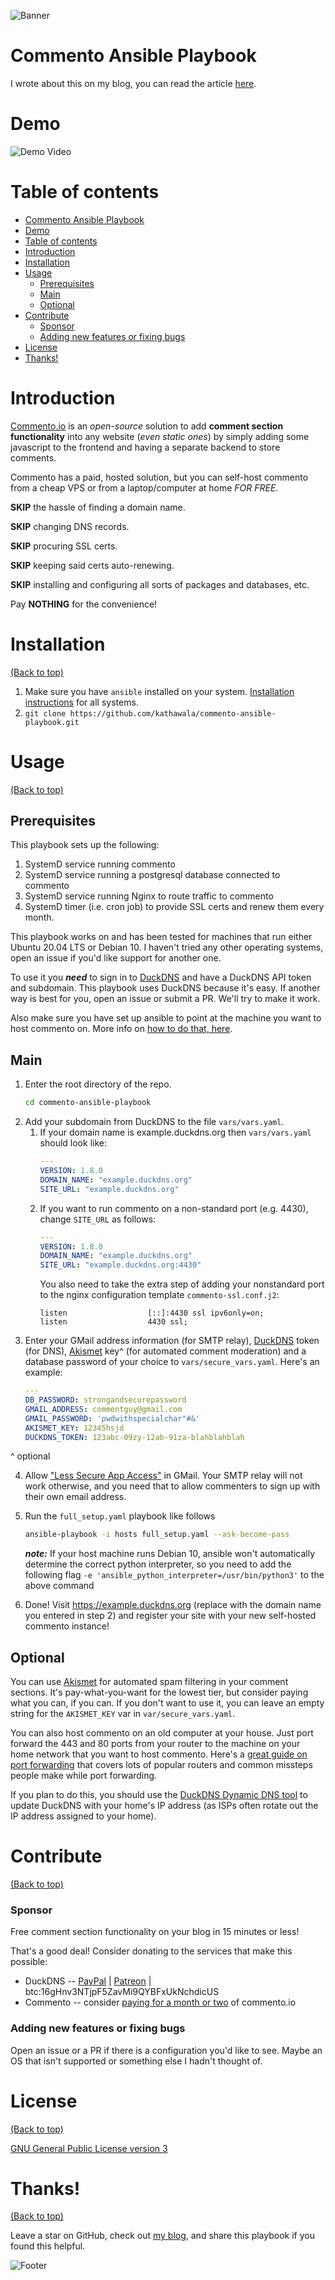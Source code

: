 <!-- Add banner here -->
![Banner](https://i.imgur.com/bnEShwI.png)

# Commento Ansible Playbook

I wrote about this on my blog, you can read the article [here](https://www.farhansayshi.com/post/free-one-command-self-hosted-commento-deployment-for-a-hugo-site/).

<!-- Add buttons here -->

<!-- ![GitHub release (latest by date including pre-releases)](https://img.shields.io/github/v/release/navendu-pottekkat/awesome-readme?include_prereleases)
: This badge shows the version of the current release.

![GitHub last commit](https://img.shields.io/github/last-commit/navendu-pottekkat/awesome-readme)
: I think it is self-explanatory. This gives people an idea about how the project is being maintained.

![GitHub All Releases](https://img.shields.io/github/downloads/navendu-pottekkat/awesome-readme/total): If you are not like me and your project gets a lot of downloads(*I envy you*) then you should have a badge that shows the number of downloads! This lets others know how **Awesome** your project is and is worth contributing to.

![GitHub](https://img.shields.io/github/license/navendu-pottekkat/awesome-readme)
: This shows what kind of open-source license your project uses. This is good idea as it lets people know how they can use your project for themselves. --->

# Demo

<!-- Add a demo for your project -->

![Demo Video](https://www.farhansayshi.com/media/demonstration.gif)

# Table of contents

- [Commento Ansible Playbook](#commento-ansible-playbook)
- [Demo](#demo)
- [Table of contents](#table-of-contents)
- [Introduction](#introduction)
- [Installation](#installation)
- [Usage](#usage)
  - [Prerequisites](#prerequisites)
  - [Main](#main)
  - [Optional](#optional)
- [Contribute](#contribute)
    - [Sponsor](#sponsor)
    - [Adding new features or fixing bugs](#adding-new-features-or-fixing-bugs)
- [License](#license)
- [Thanks!](#thanks)

# Introduction

[Commento.io](https://commento.io) is an _open-source_ solution to add **comment section functionality** into any website (_even static ones_) by simply adding some javascript to the frontend and having a separate backend to store comments.

Commento has a paid, hosted solution, but you can self-host commento from a cheap VPS or from a laptop/computer at home _FOR FREE_.

**SKIP** the hassle of finding a domain name.

**SKIP** changing DNS records.

**SKIP** procuring SSL certs.

**SKIP** keeping said certs auto-renewing.

**SKIP** installing and configuring all sorts of packages and databases, etc.

Pay **NOTHING** for the convenience!

# Installation
[(Back to top)](#table-of-contents)

<!--
The first one should be how to install(how to generally use your project or set-up for editing in their machine).

This should give the users a concrete idea with instructions on how they can use your project repo with all the steps.

Following this steps, **they should be able to run this in their device.**

A method I use is after completing the README, I go through the instructions from scratch and check if it is working. -->

<!-- Here is a sample instruction:

To use this project, first clone the repo on your device using the command below:

```git init```

```git clone https://github.com/navendu-pottekkat/nsfw-filter.git``` -->

1. Make sure you have `ansible` installed on your system. [Installation instructions](https://docs.ansible.com/ansible/latest/installation_guide/intro_installation.html) for all systems.
2. `git clone https://github.com/kathawala/commento-ansible-playbook.git`

# Usage
[(Back to top)](#table-of-contents)

## Prerequisites

This playbook sets up the following:

1. SystemD service running commento
2. SystemD service running a postgresql database connected to commento
3. SystemD service running Nginx to route traffic to commento
4. SystemD timer (i.e. cron job) to provide SSL certs and renew them every month.

This playbook works on and has been tested for machines that run either Ubuntu 20.04 LTS or Debian 10.
I haven't tried any other operating systems, open an issue if you'd like support for another one.

To use it you **_need_** to sign in to [DuckDNS](https://www.duckdns.org/) and have a DuckDNS API token and subdomain.
This playbook uses DuckDNS because it's easy.
If another way is best for you, open an issue or submit a PR. We'll try to make it work.

Also make sure you have set up ansible to point at the machine you want to host commento on. More info on [how to do that, here](https://docs.ansible.com/ansible/latest/user_guide/intro_inventory.html). 

## Main

1. Enter the root directory of the repo.
   ```bash
   cd commento-ansible-playbook
   ```
2. Add your subdomain from DuckDNS to the file `vars/vars.yaml`.
   1. If your domain name is example.duckdns.org then `vars/vars.yaml` should look like:
      ```yaml
      ---
      VERSION: 1.8.0
      DOMAIN_NAME: "example.duckdns.org"
      SITE_URL: "example.duckdns.org"
      ```
   2. If you want to run commento on a non-standard port (e.g. 4430), change `SITE_URL` as follows:
      ```yaml
      ---
      VERSION: 1.8.0
      DOMAIN_NAME: "example.duckdns.org"
      SITE_URL: "example.duckdns.org:4430"
      ```
      You also need to take the extra step of adding your nonstandard port to the nginx configuration template `commento-ssl.conf.j2`:
      ```
      listen                  [::]:4430 ssl ipv6only=on;
      listen                  4430 ssl;
      ```
3. Enter your GMail address information (for SMTP relay), [DuckDNS](https://www.duckdns.org/) token (for DNS), [Akismet](https://akismet.com/) key^ (for automated comment moderation) and a database password of your choice to `vars/secure_vars.yaml`. Here's an example:
   ```yaml
   ---
   DB_PASSWORD: strongandsecurepassword
   GMAIL_ADDRESS: commentguy@gmail.com
   GMAIL_PASSWORD: 'pwdwithspecialchar"#&'
   AKISMET_KEY: 12345hsjd
   DUCKDNS_TOKEN: 123abc-09zy-12ab-91za-blahblahblah
   ```
^ optional

4. Allow ["Less Secure App Access"](https://myaccount.google.com/lesssecureapps) in GMail. Your SMTP relay will not work otherwise, and you need that to allow commenters to sign up with their own email address.

5. Run the `full_setup.yaml` playbook like follows
   ```bash
   ansible-playbook -i hosts full_setup.yaml --ask-become-pass
   ```
   _**note:**_ If your host machine runs Debian 10, ansible won't automatically determine the correct python interpreter, so you need to add the following flag `-e 'ansible_python_interpreter=/usr/bin/python3'` to the above command
6. Done! Visit https://example.duckdns.org (replace with the domain name you entered in step 2) and register your site with your new self-hosted commento instance!

## Optional

You can use [Akismet](https://akismet.com/) for automated spam filtering in your comment sections.
It's pay-what-you-want for the lowest tier, but consider paying what you can, if you can.
If you don't want to use it, you can leave an empty string for the `AKISMET_KEY` var in `var/secure_vars.yaml`.

You can also host commento on an old computer at your house.
Just port forward the 443 and 80 ports from your router to the machine on your home network that you want to host commento.
Here's a [great guide on port forwarding](https://openmyip.com/) that covers lots of popular routers and common missteps people make while port forwarding.

If you plan to do this, you should use the [DuckDNS Dynamic DNS tool](https://www.duckdns.org/install.jsp) to update DuckDNS with your home's IP address (as ISPs often rotate out the IP address assigned to your home).

# Contribute
[(Back to top)](#table-of-contents)

### Sponsor

Free comment section functionality on your blog in 15 minutes or less!

That's a good deal! Consider donating to the services that make this possible:

* DuckDNS -- [PayPal](https://www.paypal.com/donate/?token=H64IP14XRMgT37GwnVZGdyf2M1cXcJQZyQq76ujn0zLAJFIBHvRWownwLStmImk0RKQhem&country.x=GB&locale.x=GB) | [Patreon](https://www.patreon.com/user?u=3209735) | btc:16gHnv3NTjpF5ZavMi9QYBFxUkNchdicUS
* Commento -- consider [paying for a month or two](https://commento.io/pricing) of commento.io

### Adding new features or fixing bugs

Open an issue or a PR if there is a configuration you'd like to see. Maybe an OS that isn't supported or something else I hadn't thought of.

# License
[(Back to top)](#table-of-contents)

[GNU General Public License version 3](https://opensource.org/licenses/GPL-3.0)

# Thanks!
[(Back to top)](#table-of-contents)

Leave a star on GitHub, check out [my blog](https://www.farhansayshi.com), and share this playbook if you found this helpful.

<!-- Add the footer here -->

![Footer](https://i.imgur.com/tj5eABk.png)
